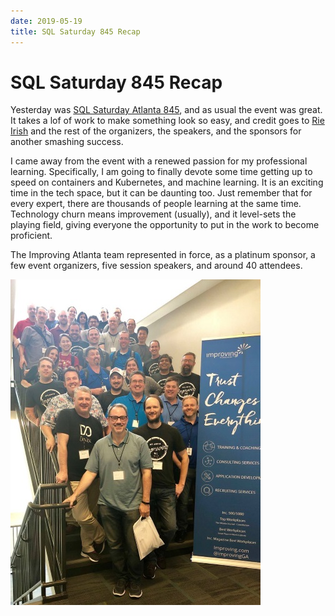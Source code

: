 ```yaml
---
date: 2019-05-19
title: SQL Saturday 845 Recap
---
```

# SQL Saturday 845 Recap

Yesterday was [SQL Saturday Atlanta 845](https://www.sqlsaturday.com/845/EventHome.aspx), and as usual the event was great. It takes a lof of work to make something look so easy, and credit goes to [Rie Irish](https://twitter.com/IrishSQL) and the rest of the organizers, the speakers, and the sponsors for another smashing success.

I came away from the event with a renewed passion for my professional learning. Specifically, I am going to finally devote some time getting up to speed on containers and Kubernetes, and machine learning. It is an exciting time in the tech space, but it can be daunting too. Just remember that for every expert, there are thousands of people learning at the same time. Technology churn means improvement (usually), and it level-sets the playing field, giving everyone the opportunity to put in the work to become proficient.

The Improving Atlanta team represented in force, as a platinum sponsor, a few event organizers, five session speakers, and around 40 attendees.

![Improving Atlanta at SQL Saturday 845, May 18, 2019](/assets/img/sqlsat845-group.jpg)
